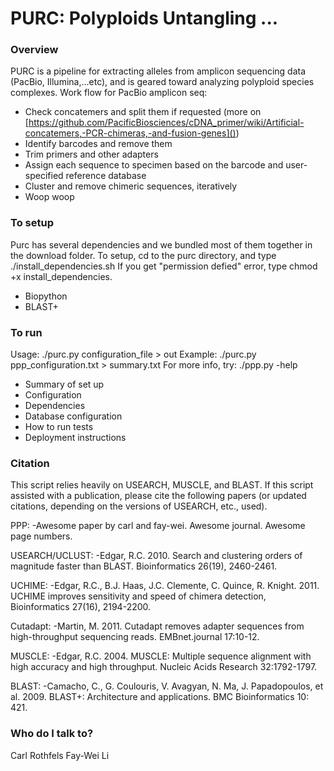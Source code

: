 # PURC: Polyploids Untangling ... #

### Overview ###
PURC is a pipeline for extracting alleles from amplicon sequencing data (PacBio, Illumina,...etc), and is geared toward analyzing polyploid species complexes. Work flow for PacBio amplicon seq:
* Check concatemers and split them if requested (more on [https://github.com/PacificBiosciences/cDNA_primer/wiki/Artificial-concatemers,-PCR-chimeras,-and-fusion-genes]())
* Identify barcodes and remove them
* Trim primers and other adapters
* Assign each sequence to specimen based on the barcode and user-specified reference database
* Cluster and remove chimeric sequences, iteratively
* Woop woop

### To setup ###
Purc has several dependencies and we bundled most of them together in the download folder. To setup, cd to the purc directory, and type 
./install_dependencies.sh If you get "permission defied" error, type chmod +x install_dependencies.

* Biopython
* BLAST+

### To run ###
Usage: ./purc.py configuration_file > out
Example: ./purc.py ppp_configuration.txt > summary.txt
For more info, try: ./ppp.py -help

* Summary of set up
* Configuration
* Dependencies
* Database configuration
* How to run tests
* Deployment instructions

### Citation ###

This script relies heavily on USEARCH, MUSCLE, and BLAST.
If this script assisted with a publication, please cite the following papers
(or updated citations, depending on the versions of USEARCH, etc., used).

PPP: 
-Awesome paper by carl and fay-wei. Awesome journal. Awesome page numbers.

USEARCH/UCLUST: 
-Edgar, R.C. 2010. Search and clustering orders of magnitude faster than BLAST. 
Bioinformatics 26(19), 2460-2461.

UCHIME:
-Edgar, R.C., B.J. Haas, J.C. Clemente, C. Quince, R. Knight. 2011. 
UCHIME improves sensitivity and speed of chimera detection, Bioinformatics 27(16), 2194-2200.

Cutadapt:
-Martin, M. 2011. Cutadapt removes adapter sequences from high-throughput sequencing reads. 
EMBnet.journal 17:10-12.

MUSCLE:
-Edgar, R.C. 2004. MUSCLE: Multiple sequence alignment with high accuracy and high throughput. 
Nucleic Acids Research 32:1792-1797.

BLAST: 
-Camacho, C., G. Coulouris, V. Avagyan, N. Ma, J. Papadopoulos, et al. 2009. 
BLAST+: Architecture and applications. BMC Bioinformatics 10: 421.

### Who do I talk to? ###

Carl Rothfels
Fay-Wei Li